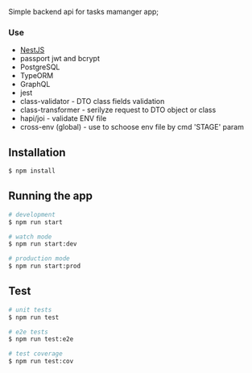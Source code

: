 
Simple backend api for tasks mamanger app;

### Use
- [NestJS](https://nestjs.com/)
- passport jwt and bcrypt
- PostgreSQL 
- TypeORM
- GraphQL
- jest
- class-validator - DTO class fields validation
- class-transformer - serilyze request to DTO object or class 
- hapi/joi - validate ENV file
- cross-env (global) - use to schoose env file by cmd 'STAGE' param 

## Installation

```bash
$ npm install
```

## Running the app

```bash
# development
$ npm run start

# watch mode
$ npm run start:dev

# production mode
$ npm run start:prod
```

## Test

```bash
# unit tests
$ npm run test

# e2e tests
$ npm run test:e2e

# test coverage
$ npm run test:cov
```